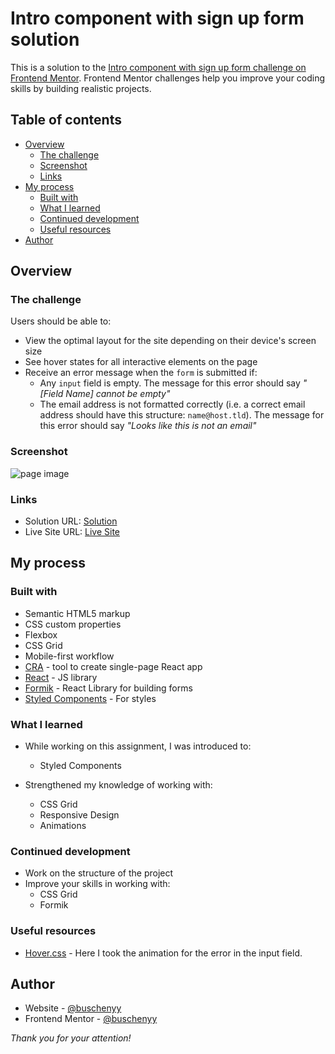 # Intro component with sign up form solution

This is a solution to the [Intro component with sign up form challenge on Frontend Mentor](https://www.frontendmentor.io/challenges/intro-component-with-signup-form-5cf91bd49edda32581d28fd1). Frontend Mentor challenges help you improve your coding skills by building realistic projects.

## Table of contents

- [Overview](#overview)
  - [The challenge](#the-challenge)
  - [Screenshot](#screenshot)
  - [Links](#links)
- [My process](#my-process)
  - [Built with](#built-with)
  - [What I learned](#what-i-learned)
  - [Continued development](#continued-development)
  - [Useful resources](#useful-resources)
- [Author](#author)

## Overview

### The challenge

Users should be able to:

- View the optimal layout for the site depending on their device's screen size
- See hover states for all interactive elements on the page
- Receive an error message when the `form` is submitted if:
  - Any `input` field is empty. The message for this error should say _"[Field Name] cannot be empty"_
  - The email address is not formatted correctly (i.e. a correct email address should have this structure: `name@host.tld`). The message for this error should say _"Looks like this is not an email"_

### Screenshot

![page image](./markdown/page-wiew.png)

### Links

- Solution URL: [Solution](https://github.com/buschenyy/intro-component-with-signup-form-master)
- Live Site URL: [Live Site](https://intro-component-with-form-git-master-buschenyy.vercel.app/)

## My process

### Built with

- Semantic HTML5 markup
- CSS custom properties
- Flexbox
- CSS Grid
- Mobile-first workflow
- [CRA](https://create-react-app.dev/) - tool to create single-page React app
- [React](https://reactjs.org/) - JS library
- [Formik](https://formik.org/) - React Library for building forms
- [Styled Components](https://styled-components.com/) - For styles

### What I learned

- While working on this assignment, I was introduced to:

  - Styled Components

- Strengthened my knowledge of working with:
  - CSS Grid
  - Responsive Design
  - Animations

### Continued development

- Work on the structure of the project
- Improve your skills in working with:
  - CSS Grid
  - Formik

### Useful resources

- [Hover.css](https://ianlunn.github.io/Hover/) - Here I took the animation for the error in the input field.

## Author

- Website - [@buschenyy](https://github.com/buschenyy)
- Frontend Mentor - [@buschenyy](https://www.frontendmentor.io/profile/buschenyy)

_Thank you for your attention!_

